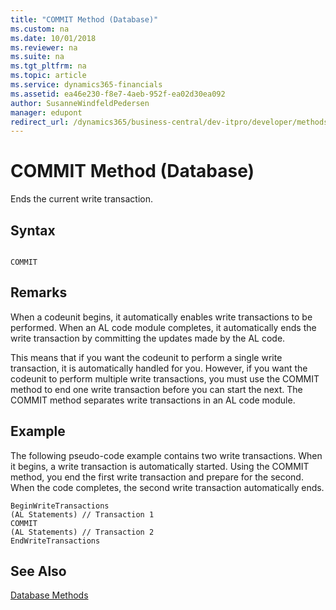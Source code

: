 ```yaml
---
title: "COMMIT Method (Database)"
ms.custom: na
ms.date: 10/01/2018
ms.reviewer: na
ms.suite: na
ms.tgt_pltfrm: na
ms.topic: article
ms.service: dynamics365-financials
ms.assetid: ea46e230-f8e7-4aeb-952f-ea02d30ea092
author: SusanneWindfeldPedersen
manager: edupont
redirect_url: /dynamics365/business-central/dev-itpro/developer/methods-auto/library
---
```


 

# COMMIT Method (Database)
Ends the current write transaction.  

## Syntax  

```  

COMMIT  
```  

## Remarks  
 When a codeunit begins, it automatically enables write transactions to be performed. When an AL code module completes, it automatically ends the write transaction by committing the updates made by the AL code.  

 This means that if you want the codeunit to perform a single write transaction, it is automatically handled for you. However, if you want the codeunit to perform multiple write transactions, you must use the COMMIT method to end one write transaction before you can start the next. The COMMIT method separates write transactions in an AL code module.  

## Example  
 The following pseudo-code example contains two write transactions. When it begins, a write transaction is automatically started. Using the COMMIT method, you end the first write transaction and prepare for the second. When the code completes, the second write transaction automatically ends.  

```  
BeginWriteTransactions  
(AL Statements) // Transaction 1  
COMMIT  
(AL Statements) // Transaction 2  
EndWriteTransactions   
```  

## See Also  
 [Database Methods](devenv-database-methods.md)
